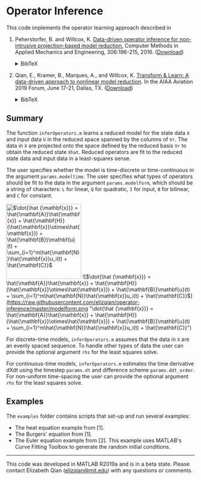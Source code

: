 # Operator Inference

This code implements the operator learning approach described in

1. Peherstorfer, B. and Willcox, K. 
[Data-driven operator inference for non-intrusive projection-based model reduction.](https://www.sciencedirect.com/science/article/pii/S0045782516301104)
Computer Methods in Applied Mechanics and Engineering, 306:196-215, 2016.
([Download](https://cims.nyu.edu/~pehersto/preprints/Non-intrusive-model-reduction-Peherstorfer-Willcox.pdf))<details><summary>BibTeX</summary><pre>
@article{Peherstorfer16DataDriven,
    title   = {Data-driven operator inference for nonintrusive projection-based model reduction},
    author  = {Peherstorfer, B. and Willcox, K.},
    journal = {Computer Methods in Applied Mechanics and Engineering},
    volume  = {306},
    pages   = {196-215},
    year    = {2016},
}</pre></details>

2. Qian, E., Kramer, B., Marques, A., and Willcox, K. 
[Transform & Learn: A data-driven approach to nonlinear model reduction](https://arc.aiaa.org/doi/10.2514/6.2019-3707).
In the AIAA Aviation 2019 Forum, June 17-21, Dallas, TX. ([Download](https://www.dropbox.com/s/5znea6z1vntby3d/QKMW_aviation19.pdf?dl=0))<details><summary>BibTeX</summary><pre>
@inbook{QKMW2019aviation,
author = {Qian, E. and Kramer, B. and Marques, A. N. and Willcox, K. E.},
title = {Transform \&amp; Learn: A data-driven approach to nonlinear model reduction},
booktitle = {AIAA Aviation 2019 Forum},
doi = {10.2514/6.2019-3707},
URL = {https://arc.aiaa.org/doi/abs/10.2514/6.2019-3707},
eprint = {https://arc.aiaa.org/doi/pdf/10.2514/6.2019-3707}
}</pre></details>

## Summary
The function `inferOperators.m` learns a reduced model for the state data `X` and input data `U` in the reduced space spanned by the columns of `Vr`.
The data in `X` are projected onto the space defined by the reduced basis `Vr` to obtain the reduced state `Xhat`. 
Reduced operators are fit to the reduced state data and input data in a least-squares sense.

The user specifies whether the model is time-discrete or time-continuous in the argument `params.modeltime`.
The user specifies what types of operators should be fit to the data in the argument `params.modelform`, which should be a string of characters: `L` for linear, `Q` for quadratic, `I` for input, `B` for bilinear, and `C` for constant.

<img src="https://raw.githubusercontent.com/elizqian/operator-inference/master/modelform.png" alt="$\dot{\hat {\mathbf{x}}} = \hat{\mathbf{A}}\hat{\mathbf{x}} + \hat{\mathbf{H}}(\hat{\mathbf{x}}\otimes\hat{\mathbf{x}}) + \hat{\mathbf{B}}\mathbf{u}(t) + \sum_{i=1}^m\hat{\mathbf{N}}\hat{\mathbf{x}}u_i(t) + \hat{\mathbf{C}}$"
 width="200"/>
![$\dot{\hat {\mathbf{x}}} = \hat{\mathbf{A}}\hat{\mathbf{x}} + \hat{\mathbf{H}}(\hat{\mathbf{x}}\otimes\hat{\mathbf{x}}) + \hat{\mathbf{B}}\mathbf{u}(t) + \sum_{i=1}^m\hat{\mathbf{N}}\hat{\mathbf{x}}u_i(t) + \hat{\mathbf{C}}$]
(https://raw.githubusercontent.com/elizqian/operator-inference/master/modelform.png "\dot{\hat {\mathbf{x}}} = \hat{\mathbf{A}}\hat{\mathbf{x}} + \hat{\mathbf{H}}(\hat{\mathbf{x}}\otimes\hat{\mathbf{x}}) + \hat{\mathbf{B}}\mathbf{u}(t) + \sum_{i=1}^m\hat{\mathbf{N}}\hat{\mathbf{x}}u_i(t) + \hat{\mathbf{C}}")


For discrete-time models, `inferOperators.m` assumes that the data in `X` are an evenly spaced sequence. 
To handle other types of data the user can provide the optional argument `rhs` for the least squares solve.

For continuous-time models, `inferOperators.m` estimates the time derivative dXdt using the timestep `params.dt` and difference scheme `params.ddt_order`. 
For non-uniform time-spacing the user can provide the optional argument `rhs` for the least squares solve.

## Examples
The `examples` folder contains scripts that set-up and run several examples:
* The heat equation example from [1].
* The Burgers' equation from [1].
* The Euler equation example from [2]. This example uses MATLAB's Curve Fitting Toolbox to generate the random initial conditions.

---
This code was developed in MATLAB R2019a and is in a beta state. Please contact Elizabeth Qian (elizqian@mit.edu) with any questions or comments.
